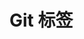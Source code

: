 <!--
 * @Author: SilvesterChiao
 * @Date: 2020-04-07 16:30:07
 * @LastEditors: SilvesterChiao
 * @LastEditTime: 2020-04-07 16:39:27
 -->
# Git 标签
